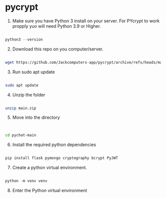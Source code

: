 # pycrypt
 

 1. Make sure you have Python 3 install on your server. For PYcrypt to work propply yuo will need Python 3.9 or Higher.

 ```python

 python3 --version

 ```

 2. Download this repo on you computer/server.

 ```bash

 wget https://github.com/Jackcomputers-app/pycrypt/archive/refs/heads/main.zip

 ```

 3. Run sudo apt update
```bash

sudo apt update

```

4. Unzip the folder
```bash

unzip main.zip

```

5. Move into the directory
```bash


cd pychat-main

```

6. Install the required python dependencies
```python

pip install flask pymongo cryptography bcrypt PyJWT

```


7. Create a python virtual environment. 
```python

python -m venv venv

```
8. Enter the Python virtual environment
